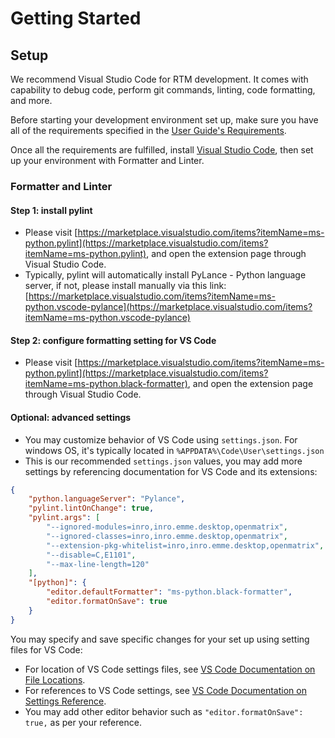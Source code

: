 
# Getting Started

## Setup

We recommend Visual Studio Code for RTM development. It comes with capability to debug code, perform git commands, linting, code formatting, and more.

Before starting your development environment set up, make sure you have all of the requirements specified in the [User Guide's Requirements].

Once all the requirements are fulfilled, install [Visual Studio Code], then set up your environment with Formatter and Linter.


### Formatter and Linter

#### Step 1: install pylint

* Please visit [https://marketplace.visualstudio.com/items?itemName=ms-python.pylint](https://marketplace.visualstudio.com/items?itemName=ms-python.pylint), and open the extension page through Visual Studio Code.
* Typically, pylint will automatically install PyLance - Python language server, if not, please install manually via this link: [https://marketplace.visualstudio.com/items?itemName=ms-python.vscode-pylance](https://marketplace.visualstudio.com/items?itemName=ms-python.vscode-pylance)

#### Step 2: configure formatting setting for VS Code

* Please visit [https://marketplace.visualstudio.com/items?itemName=ms-python.pylint](https://marketplace.visualstudio.com/items?itemName=ms-python.black-formatter), and open the extension page through Visual Studio Code.


#### Optional: advanced settings

* You may customize behavior of VS Code using `settings.json`. For windows OS, it's typically located in `%APPDATA%\Code\User\settings.json`
* This is our recommended `settings.json` values, you may add more settings by referencing documentation for VS Code and its extensions:

```json
{
    "python.languageServer": "Pylance",
    "pylint.lintOnChange": true,
    "pylint.args": [
        "--ignored-modules=inro,inro.emme.desktop,openmatrix",
        "--ignored-classes=inro,inro.emme.desktop,openmatrix",
        "--extension-pkg-whitelist=inro,inro.emme.desktop,openmatrix",
        "--disable=C,E1101",
        "--max-line-length=120"
    ],
    "[python]": {
        "editor.defaultFormatter": "ms-python.black-formatter",
        "editor.formatOnSave": true
    }
}
```

You may specify and save specific changes for your set up using setting files for VS Code:
* For location of VS Code settings files, see [VS Code Documentation on File Locations].
* For references to VS Code settings, see [VS Code Documentation on Settings Reference].
* You may add other editor behavior such as `"editor.formatOnSave": true,` as per your reference.



<!-- ## Model Structure


## Coding Example

Please see the following code example of "00_RunModel.py" for best practices around styling, function abstraction, and data management.

```python

``` -->


<!-- Links -->
[User Guide's Requirements]: ../workflow/#requirements
[Visual Studio Code]: https://code.visualstudio.com/download
[VS Code Documentation on File Locations]: https://code.visualstudio.com/docs/getstarted/settings#_settings-file-locations
[VS Code Documentation on Settings Reference]: https://code.visualstudio.com/docs/python/settings-reference#_formatting-settings
